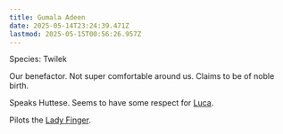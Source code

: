 ```yaml
---
title: Gumala Adeen
date: 2025-05-14T23:24:39.471Z
lastmod: 2025-05-15T00:56:26.957Z
---
```

Species: Twilek

Our benefactor. Not super comfortable around us. Claims to be of noble birth.

Speaks Huttese. Seems to have some respect for [Luca](/Luca).

Pilots the [Lady Finger](/Lady%20Finger).
